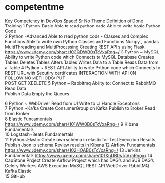 # competentme
Key Competency in DevOps Space!
Sr No	Theme			Definition of Done		Training
1	Python-Basic		Able to read python code Able to write basic Python Code	
2	Python -Advanced	Able to read python code -
						Classes and Complex Functions 
						Able to write own Python Classes and Functions
						Numpy , pandas  
						MultiThreading and MultiProcessing
						Creating REST API’s using Flask	
						https://www.udemy.com/share/103QDWB0sTcVxaRng=/
3	Python ~ MySQL		Ability to write Python code which Connects to MySQL Database 
						Creates Tables 
						Deletes Tables 
						Alters Tables 
						Writes Data to a Table 
						Reads Data from a Table	
4	Python ~ REST API	Ability to write Python code which Connects to REST URL with Secutiry certificates
						INTERACTION WITH API ON FOLLOWING METHODS: 
						PUT  
						POST 
						GET 
						XDELETE	
5	Python ~ Rabbitmq	Ability to: 
						Connect to RabbitMQ 
						Read Data  
						Publish Data 
						Empty the Queues	

6	Python ~ WebDriver	Read from UI Write to UI Handle Exceptions	
7	Python ~Kafka		Create ConsumerGroup on Kafka Publish to Broker Read from Broker	
8	Elastic				Fundamentals	https://www.udemy.com/share/101WW0B0sTcVxaRng=/
9	Kibana				Fundamentals	
10	Logstash+Beats		Fundamentals	
11	Python~Elastic		Create own schema in elastic for Test Execution Results Publish Json to schema Review results in Kibana	
12	Airflow 			Fundamentals	https://www.udemy.com/share/102HOAB0sTcVxaRng=/
13	Jenkins				Fundamentals	https://www.udemy.com/share/101XuUB0sTcVxaRng=/
14	CapStone Project	Create Airflow Project which has DAG’s and SUB DAG’s 
						Celery Workers 
						AWS Execution 
						MySQL 
						REST API 
						WebDriver 
						RabbitMQ 
						Kafka Elastic	
15	GitHub		
